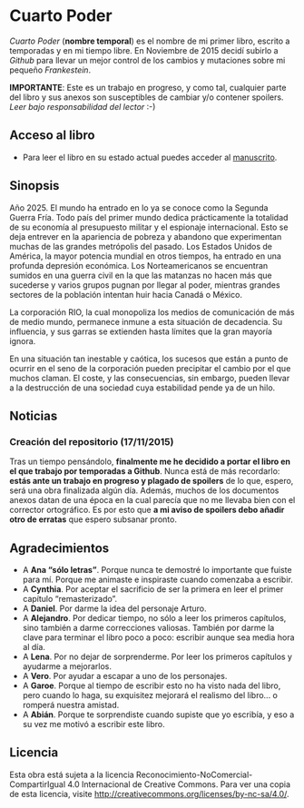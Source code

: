# Cuarto Poder

*Cuarto Poder* (**nombre temporal**) es el nombre de mi primer libro, escrito a temporadas y en mi tiempo libre. En Noviembre de 2015 decidí subirlo a *Github* para llevar un mejor control de los cambios y mutaciones sobre mi pequeño *Frankestein*.

**IMPORTANTE**: Este es un trabajo en progreso, y como tal, cualquier parte del libro y sus anexos son susceptibles de cambiar y/o contener spoilers. *Leer bajo responsabilidad del lector* :-)

## Acceso al libro

- Para leer el libro en su estado actual puedes acceder al [manuscrito](manuscrito/c01_el-reencuentro.md).

## Sinopsis

Año 2025. El mundo ha entrado en lo ya se conoce como la Segunda Guerra Fría. Todo país del primer mundo dedica prácticamente la totalidad de su economía al presupuesto militar y el espionaje internacional. Esto se deja entrever en la apariencia de pobreza y abandono que experimentan muchas de las grandes metrópolis del pasado. Los Estados Unidos de América, la mayor potencia mundial en otros tiempos, ha entrado en una profunda depresión económica. Los Norteamericanos se encuentran sumidos en una guerra civil en la que las matanzas no hacen más que sucederse y varios grupos pugnan por llegar al poder, mientras grandes sectores de la población intentan huir hacia Canadá o México.

La corporación RIO, la cual monopoliza los medios de comunicación de más de medio mundo, permanece inmune a esta situación de decadencia. Su influencia, y sus garras se extienden hasta límites que la gran mayoría ignora.

En una situación tan inestable y caótica, los sucesos que están a punto de ocurrir en el seno de la corporación pueden precipitar el cambio por el que muchos claman. El coste, y las consecuencias, sin embargo, pueden llevar a la destrucción de una sociedad cuya estabilidad pende ya de un hilo.

## Noticias

### Creación del repositorio (17/11/2015)

Tras un tiempo pensándolo, **finalmente me he decidido a portar el libro en el que trabajo por temporadas a Github**. Nunca está de más recordarlo: **estás ante un trabajo en progreso y plagado de spoilers** de lo que, espero, será una obra finalizada algún día. Además, muchos de los documentos anexos datan de una época en la cual parecía que no me llevaba bien con el corrector ortográfico. Es por esto que **a mi aviso de spoilers debo añadir otro de erratas** que espero subsanar pronto.


## Agradecimientos

- A **Ana “sólo letras”**. Porque nunca te demostré lo importante que fuiste para mí. Porque me animaste e inspiraste cuando comenzaba a escribir.
- A **Cynthia**. Por aceptar el sacrificio de ser la primera en leer el primer capítulo “remasterizado”.
- A **Daniel**. Por darme la idea del personaje Arturo.
- A **Alejandro**. Por dedicar tiempo, no sólo a leer los primeros capítulos, sino también a darme correcciones valiosas. También por darme la clave para terminar el libro poco a poco: escribir aunque sea media hora al día.
- A **Lena**. Por no dejar de sorprenderme. Por leer los primeros capítulos y ayudarme a mejorarlos.
- A **Vero**. Por ayudar a escapar a uno de los personajes.
- A **Garoe**. Porque al tiempo de escribir esto no ha visto nada del libro, pero cuando lo haga, su exquisitez mejorará el realismo del libro... o romperá nuestra amistad.
- A **Abián**. Porque te sorprendiste cuando supiste que yo escribía, y eso a su vez me motivó a escribir este libro.


## Licencia

Esta obra está sujeta a la licencia Reconocimiento-NoComercial-CompartirIgual 4.0 Internacional de Creative Commons. Para ver una copia de esta licencia, visite <http://creativecommons.org/licenses/by-nc-sa/4.0/>.
